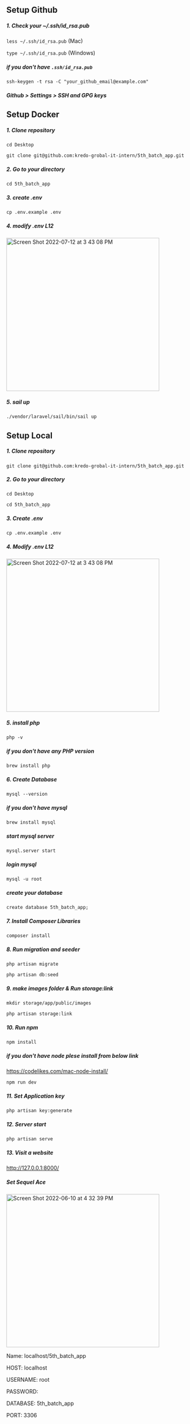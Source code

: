 ## Setup Github

##### 1. Check your ~/.ssh/id_rsa.pub 
`less ~/.ssh/id_rsa.pub` (Mac)

`type ~/.ssh/id_rsa.pub` (Windows)

##### if you don't have `.ssh/id_rsa.pub`

`ssh-keygen -t rsa -C "your_github_email@example.com"` 

##### Github > Settings > SSH and GPG keys

## Setup Docker

##### 1. Clone repository

`cd Desktop`

`git clone git@github.com:kredo-grobal-it-intern/5th_batch_app.git`

##### 2. Go to your directory

`cd 5th_batch_app`

##### 3. create .env

`cp .env.example .env`

##### 4. modify .env L12
<img width="400" alt="Screen Shot 2022-07-12 at 3 43 08 PM" src="https://user-images.githubusercontent.com/105486119/178426049-b936326c-e467-48d4-aca6-4b2103e5e6f0.png">

##### 5. sail up
`./vendor/laravel/sail/bin/sail up`




## Setup Local

##### 1. Clone repository
`git clone git@github.com:kredo-grobal-it-intern/5th_batch_app.git`

##### 2. Go to your directory
`cd Desktop`

`cd 5th_batch_app`

##### 3. Create .env
`cp .env.example .env`

##### 4. Modify .env L12
<img width="400" alt="Screen Shot 2022-07-12 at 3 43 08 PM" src="https://user-images.githubusercontent.com/105486119/178426049-b936326c-e467-48d4-aca6-4b2103e5e6f0.png">

##### 5. install php 
`php -v`

##### if you don't have any PHP version

`brew install php`

##### 6. Create Database
`mysql --version`

##### if you don't have mysql

`brew install mysql`

##### start mysql server
`mysql.server start`

##### login mysql 
`mysql -u root`

##### create your database 
`create database 5th_batch_app;`

##### 7. Install Composer Libraries
`composer install`

##### 8. Run migration and seeder
`php artisan migrate`

`php artisan db:seed`

##### 9. make images folder & Run storage:link
`mkdir storage/app/public/images`

`php artisan storage:link`

##### 10. Run npm
`npm install` 

##### if you don't have node plese install from below link

https://codelikes.com/mac-node-install/

`npm run dev`

##### 11. Set Application key
`php artisan key:generate`

##### 12. Server start
`php artisan serve`

##### 13. Visit a website
http://127.0.0.1:8000/

##### Set Sequel Ace
<img width="400" alt="Screen Shot 2022-06-10 at 4 32 39 PM" src="https://user-images.githubusercontent.com/105486119/173014301-bf3c0b08-ae1a-48fa-930b-d13a8f8674b7.png">

Name: localhost/5th_batch_app

HOST: localhost

USERNAME: root

PASSWORD:     

DATABASE: 5th_batch_app

PORT: 3306
